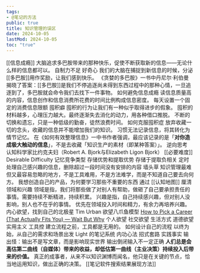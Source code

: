 ```yaml
---
tags:
- @笔记的方法
public: true
title: 知识管理的误区
date: 2024-10-05
lastMod: 2024-10-05
toc: "true"
---
```


[[信息成瘾]] 大脑追求多巴胺带来的那种快乐，促使不断获取新的信息——无论什么样的信息都可以。
自制力不足
好奇心
我们的大脑在捕捉到新信息的时候，分泌[[多巴胺]]用作奖励，让我们感到快乐。
《贪婪的多巴胺》一书中丹尼尔·利伯曼揭晓了答案：[[多巴胺]]是我们不停追逐尚未得到东西过程中的那种心情，一旦追逐到了，多巴胺就会命令我们去找下一件事物。
如何避免信息成瘾
读信息质量高的内容，信息创作和信息消费所花费的时间比例构成信息密度。
每天设置一个固定的消费信息限额
囤积癖
囤积的行为让我们有一种似乎取得进步的假象。
囤积的材料越多，心理压力越大。最终逐渐失去消化的动力，用各种借口推脱。
不断的切换和遗忘，只是一种低级的勤奋，徒然浪费时间。
如何克服囤积症
放弃收藏一切的念头，收藏的信息并不能增加我们的知识。
习惯无法记录信息，将其转化为情节记忆。
在《如何有效整理信息》一中书作者强调，最应该记录的是「**对你造成极大触动的信息**」，不是去收藏「知识生产的素材（即某种答案）」。
逆向思考
认知科学家比约克夫妇（Robert A. Bjork与Elizabeth Ligon Bjork） [[必要难度]] Desirable Difficulty
记忆竞争类型
存储优势和提取优势
存储于提取负相关
定时处理自己感兴趣的信息，删除超过一段时间没有安排的内容
墙头草
知识管理最难但又最容易忽略的地方，不是工具难用，不是方法难学，而是不知道自己要去向何方。
我想创造自己的产品，为何要学习那些不重要的东西
通过 [[认知地图]] 厘清领域和兴趣
领域是指，我们将那些做了对别人有帮助，做砸了自己要承担责任的事情。需要持续不断精进，持续积累。
兴趣是指，自己持续感兴趣，但对别人没影响，别人也不在乎的事情。
优先在领域投入时间和精力，有余力再培养兴趣。
内心欲望，找到自己的北极星
Tim Urban 欲望八爪鱼模型 [How to Pick a Career (That Actually Fits You) — Wait But Why](https://waitbutwhy.com/2018/04/picking-career.html)
个人欲望
社交欲望
生活方式
道德欲望
实用主义
工具控
建立流程之前，工具都是无用的。
如何设计自己的流程
以终为始，从自己的需求和场景出发
Light 的笔记系统
内功心法
招式套路
实践事实
输出怪：输出不是写文章，而是影响现实世界
输出倒闭输入不一定正确
**人们总是会高估第二曲线（自媒体）带来的收益，却低估第一曲线（主业决策）持续投入后带来的价值。**
真正的成事者，从来不以知识渊博而闻名，他只是在关键的节点，恰当地运用知识，做出正确的决策。
[[笔记软件搜索结果展现方法]]
